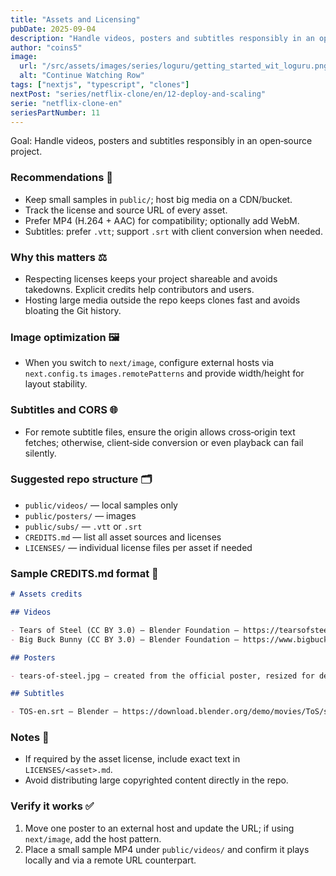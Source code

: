 ```yaml
---
title: "Assets and Licensing"
pubDate: 2025-09-04
description: "Handle videos, posters and subtitles responsibly in an open‑source project"
author: "coins5"
image:
  url: "/src/assets/images/series/loguru/getting_started_wit_loguru.png"
  alt: "Continue Watching Row"
tags: ["nextjs", "typescript", "clones"]
nextPost: "series/netflix-clone/en/12-deploy-and-scaling"
serie: "netflix-clone-en"
seriesPartNumber: 11
---
```


Goal: Handle videos, posters and subtitles responsibly in an open‑source project.

### Recommendations 📌

- Keep small samples in `public/`; host big media on a CDN/bucket.
- Track the license and source URL of every asset.
- Prefer MP4 (H.264 + AAC) for compatibility; optionally add WebM.
- Subtitles: prefer `.vtt`; support `.srt` with client conversion when needed.

### Why this matters ⚖️

- Respecting licenses keeps your project shareable and avoids takedowns. Explicit credits help contributors and users.
- Hosting large media outside the repo keeps clones fast and avoids bloating the Git history.

### Image optimization 🖼️

- When you switch to `next/image`, configure external hosts via `next.config.ts` `images.remotePatterns` and provide width/height for layout stability.

### Subtitles and CORS 🌐

- For remote subtitle files, ensure the origin allows cross‑origin text fetches; otherwise, client‑side conversion or even playback can fail silently.

### Suggested repo structure 🗂️

- `public/videos/` — local samples only
- `public/posters/` — images
- `public/subs/` — `.vtt` or `.srt`
- `CREDITS.md` — list all asset sources and licenses
- `LICENSES/` — individual license files per asset if needed

### Sample CREDITS.md format 📄

```md
# Assets credits

## Videos

- Tears of Steel (CC BY 3.0) — Blender Foundation — https://tearsofsteel.org — Source: https://commondatastorage.googleapis.com/gtv-videos-bucket/sample/TearsOfSteel.mp4
- Big Buck Bunny (CC BY 3.0) — Blender Foundation — https://www.bigbuckbunny.org/

## Posters

- tears-of-steel.jpg — created from the official poster, resized for demo.

## Subtitles

- TOS-en.srt — Blender — https://download.blender.org/demo/movies/ToS/subtitles/TOS-en.srt
```

### Notes 📝

- If required by the asset license, include exact text in `LICENSES/<asset>.md`.
- Avoid distributing large copyrighted content directly in the repo.

### Verify it works ✅

1. Move one poster to an external host and update the URL; if using `next/image`, add the host pattern.
2. Place a small sample MP4 under `public/videos/` and confirm it plays locally and via a remote URL counterpart.
